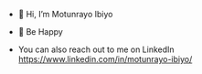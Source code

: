 - 👋 Hi, I’m Motunrayo Ibiyo
- 👀 Be Happy
  
- You can also reach out to me on LinkedIn https://www.linkedin.com/in/motunrayo-ibiyo/

